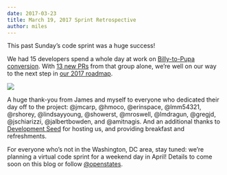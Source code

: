 ```yaml
---
date: 2017-03-23
title: March 19, 2017 Sprint Retrospective
author: miles
---
```


This past Sunday’s code sprint was a huge success!

We had 15 developers spend a whole day at work on [Billy-to-Pupa conversion](http://docs.openstates.org/en/latest/contributing/pupa-conversion.html). With [13 new PRs](https://github.com/openstates/openstates/pulls) from that group alone, we’re well on our way to the next step in [our 2017 roadmap](https://github.com/openstates/meta/wiki/2017-Roadmap#pupa-ization).

![](https://cdn-images-1.medium.com/max/3200/1*lD2TJXZHk036bkuizLKQYw.jpeg)

A huge thank-you from James and myself to everyone who dedicated their day off to the project: @jmcarp, @hmoco, @erinspace, @lmm54321, @rshorey, @lindsayyoung, @showerst, @mroswell, @lmdragun, @gregjd, @jschiarizzi, @jalbertbowden, and @amitnagis. And an additional thanks to [Development Seed](https://developmentseed.org/) for hosting us, and providing breakfast and refreshments.

For everyone who’s not in the Washington, DC area, stay tuned: we’re planning a virtual code sprint for a weekend day in April! Details to come soon on this blog or follow [@openstates](http://twitter.com/openstates).
